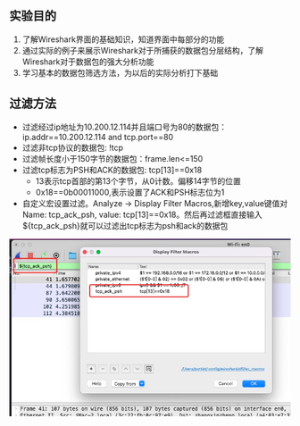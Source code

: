 ## 实验目的

1. 了解Wireshark界面的基础知识，知道界面中每部分的功能
2. 通过实际的例子来展示Wireshark对于所捕获的数据包分层结构，了解Wireshark对于数据包的强大分析功能
3. 学习基本的数据包筛选方法，为以后的实际分析打下基础

## 过滤方法

- 过滤经过ip地址为10.200.12.114并且端口号为80的数据包：ip.addr==10.200.12.114 and tcp.port==80
- 过滤非tcp协议的数据包: !tcp
- 过滤帧长度小于150字节的数据包：frame.len<=150
- 过滤tcp标志为PSH和ACK的数据包: tcp[13]==0x18
  - 13表示tcp首部的第13个字节，从0计数。偏移14字节的位置
  - 0x18==0b00011000,表示设置了ACK和PSH标志位为1 
- 自定义宏设置过滤。Analyze -> Display Filter Macros,新增key,value键值对Name: tcp_ack_psh, value: tcp[13]==0x18。然后再过滤框直接输入${tcp_ack_psh}就可以过滤出tcp标志为psh和ack的数据包

![](./images/filter_macro.jpg)